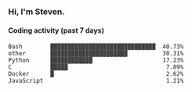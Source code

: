 ### Hi, I'm Steven.

#### Coding activity (past 7 days)
```
Bash        ▓▓▓▓▓▓▓▓▓▓▓▓▓▓▓▓▓▓▓▓▓▓▓▓▓▓▓▓▓▓  40.73%
other       ▓▓▓▓▓▓▓▓▓▓▓▓▓▓▓▓▓▓▓▓▓▓          30.31%
Python      ▓▓▓▓▓▓▓▓▓▓▓▓                    17.23%
C           ▓▓▓▓▓                            7.89%
Docker      ▓                                2.62%
JavaScript                                   1.21%
```
